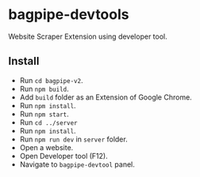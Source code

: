 # bagpipe-devtools
Website Scraper Extension using developer tool.
## Install
- Run `cd bagpipe-v2`.
- Run `npm build`.
- Add `build` folder as an Extension of Google Chrome.
- Run `npm install`.
- Run `npm start`.
- Run `cd ../server`
- Run `npm install`.
- Run `npm run dev` in `server` folder.
- Open a website.
- Open Developer tool (F12).
- Navigate to `bagpipe-devtool` panel.

